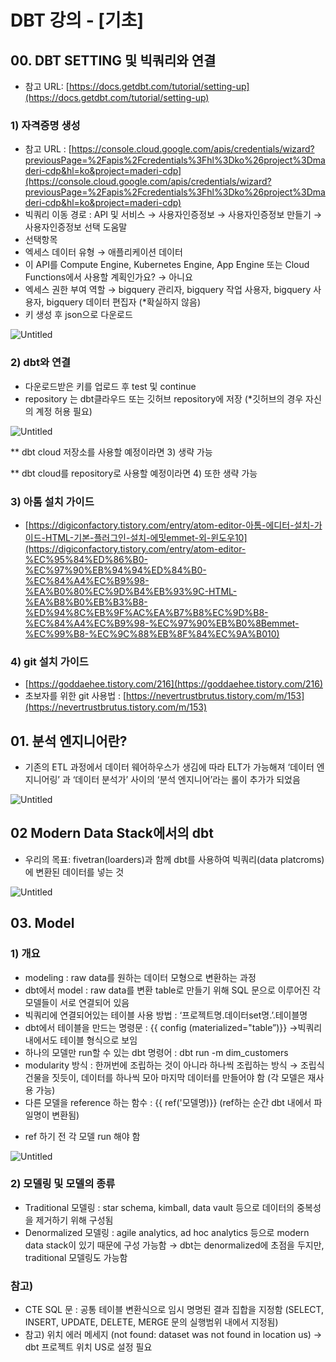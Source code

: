 # DBT 강의 - [기초]

## 00. DBT SETTING 및 빅쿼리와 연결

- 참고 URL: [https://docs.getdbt.com/tutorial/setting-up](https://docs.getdbt.com/tutorial/setting-up)

### 1) 자격증명 생성

- 참고 URL : [https://console.cloud.google.com/apis/credentials/wizard?previousPage=%2Fapis%2Fcredentials%3Fhl%3Dko%26project%3Dmaderi-cdp&hl=ko&project=maderi-cdp](https://console.cloud.google.com/apis/credentials/wizard?previousPage=%2Fapis%2Fcredentials%3Fhl%3Dko%26project%3Dmaderi-cdp&hl=ko&project=maderi-cdp)
- 빅쿼리 이동 경로 : API 및 서비스 → 사용자인증정보 → 사용자인증정보 만들기 → 사용자인증정보 선택 도움말
- 선택항목 
 - 엑세스 데이터 유형 → 애플리케이션 데이터
 - 이 API를 Compute Engine, Kubernetes Engine, App Engine 또는 Cloud Functions에서 사용할 계획인가요? → 아니요
 - 엑세스 권한 부여 역할 → bigquery 관리자, bigquery 작업 사용자, bigquery 사용자, bigquery 데이터 편집자 (*확실하지 않음)
- 키 생성 후 json으로 다운로드

![Untitled](https://s3-us-west-2.amazonaws.com/secure.notion-static.com/91ae91a0-7a88-467b-b4ff-1d1bb83deb27/Untitled.png)

### 2) dbt와 연결

- 다운로드받은 키를 업로드 후 test 및 continue
- repository 는 dbt클라우드 또는 깃허브 repository에 저장
(*깃허브의 경우 자신의 계정 허용 필요)

![Untitled](https://s3-us-west-2.amazonaws.com/secure.notion-static.com/35ce85a0-f5d1-40dc-aeac-1428e37cf196/Untitled.png)

** dbt cloud 저장소를 사용할 예정이라면 3) 생략 가능

** dbt cloud를 repository로 사용할 예정이라면 4) 또한 생략 가능

### 3) 아톰 설치 가이드

- [https://digiconfactory.tistory.com/entry/atom-editor-아톰-에디터-설치-가이드-HTML-기본-플러그인-설치-에밋emmet-외-윈도우10](https://digiconfactory.tistory.com/entry/atom-editor-%EC%95%84%ED%86%B0-%EC%97%90%EB%94%94%ED%84%B0-%EC%84%A4%EC%B9%98-%EA%B0%80%EC%9D%B4%EB%93%9C-HTML-%EA%B8%B0%EB%B3%B8-%ED%94%8C%EB%9F%AC%EA%B7%B8%EC%9D%B8-%EC%84%A4%EC%B9%98-%EC%97%90%EB%B0%8Bemmet-%EC%99%B8-%EC%9C%88%EB%8F%84%EC%9A%B010)

### 4) git 설치 가이드

- [https://goddaehee.tistory.com/216](https://goddaehee.tistory.com/216)
- 초보자를 위한 git 사용법 : [https://nevertrustbrutus.tistory.com/m/153](https://nevertrustbrutus.tistory.com/m/153)

## 01. 분석 엔지니어란?

- 기존의 ETL 과정에서 데이터 웨어하우스가 생김에 따라 ELT가 가능해져
‘데이터 엔지니어링’ 과 ‘데이터 분석가’ 사이의 ‘분석 엔지니어’라는 롤이 추가가 되었음

![Untitled](https://s3-us-west-2.amazonaws.com/secure.notion-static.com/5fe76eab-29fb-47d8-ba5b-9bcae4fc16dc/Untitled.png)

## 02 Modern Data Stack에서의 dbt

- 우리의 목표: fivetran(loarders)과 함께 dbt를 사용하여 빅쿼리(data platcroms)에 변환된 데이터를 넣는 것

![Untitled](https://s3-us-west-2.amazonaws.com/secure.notion-static.com/5673d19e-d473-447e-9cd4-0e429c1c13f2/Untitled.png)

## 03. Model

### 1) 개요

- modeling : raw data를 원하는 데이터 모형으로 변환하는 과정
- dbt에서 model 
: raw data를 변환 table로 만들기 위해 SQL 문으로 이루어진 각 모델들이 서로 연결되어 있음
- 빅쿼리에 연결되어있는 테이블 사용 방법 : ‘프로젝트명.데이터set명.’.테이블명
- dbt에서 테이블을 만드는 명령문 : {{ config (materialized="table”)}}
→빅쿼리 내에서도 테이블 형식으로 보임
- 하나의 모델만 run할 수 있는 dbt 명령어 : dbt run -m dim_customers
- modularity 방식 : 한꺼번에 조립하는 것이 아니라 하나씩 조립하는 방식
→ 조립식 건물을 짓듯이, 데이터를 하나씩 모아 마지막 데이터를 만들어야 함
(각 모델은 재사용 가능)
- 다른 모델을 reference 하는 함수 : {{ ref('모델명)}}  (ref하는 순간 dbt 내에서 파일명이 변환됨)
* ref 하기 전 각 모델 run 해야 함

![Untitled](https://s3-us-west-2.amazonaws.com/secure.notion-static.com/d98ddcc7-40f2-4bcf-96f3-084615a9fd42/Untitled.png)

### 2) 모델링 및 모델의 종류

- Traditional 모델링 : star schema, kimball, data vault 등으로 데이터의 중복성을 제거하기 위해 구성됨
- Denormalized 모델링 : agile analytics, ad hoc analytics 등으로 modern data stack이 있기 때문에 구성 가능함 
→ dbt는 denormalized에 초점을 두지만, traditional 모델링도 가능함

### 참고)

- CTE SQL 문 : 공통 테이블 변환식으로 임시 명명된 결과 집합을 지정함
(SELECT, INSERT, UPDATE, DELETE, MERGE 문의 실행범위 내에서 지정됨)
- 참고) 위치 에러 메세지 (not found: dataset was not found in location us) → dbt 프로젝트 위치 US로 설정 필요
